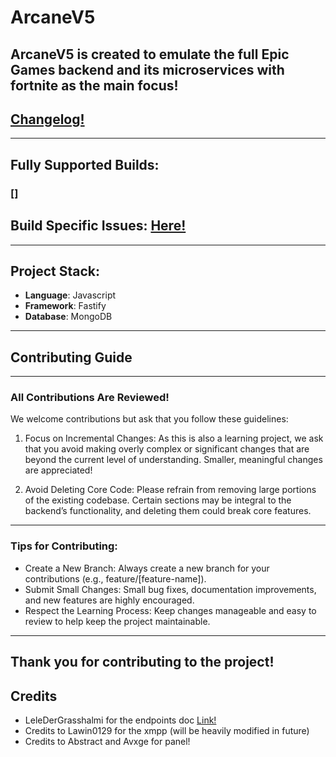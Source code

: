 # ArcaneV5
ArcaneV5 is created to emulate the full Epic Games backend and its microservices with fortnite as the main focus!
---
## [Changelog!](https://github.com/endlessalpacaYT/Arcane-Backend-V5/blob/main/changelog.md)
---
## Fully Supported Builds:
### []
## Build Specific Issues: [Here!](https://github.com/endlessalpacaYT/Arcane-Backend-V5/blob/main/BuildSpecificIssues.md)
---
## Project Stack:
- **Language**: Javascript
- **Framework**: Fastify
- **Database**: MongoDB
---
## Contributing Guide
---
### All Contributions Are Reviewed!  
We welcome contributions but ask that you follow these guidelines:

1. Focus on Incremental Changes: As this is also a learning project, we ask that you avoid making overly complex or significant changes that are beyond the current level of understanding. Smaller, meaningful changes are appreciated!

2. Avoid Deleting Core Code: Please refrain from removing large portions of the existing codebase. Certain sections may be integral to the backend’s functionality, and deleting them could break core features.
---
### Tips for Contributing:  
- Create a New Branch: Always create a new branch for your contributions (e.g., feature/[feature-name]).  
- Submit Small Changes: Small bug fixes, documentation improvements, and new features are highly encouraged.  
- Respect the Learning Process: Keep changes manageable and easy to review to help keep the project maintainable.
---
Thank you for contributing to the project!
---
## Credits
- LeleDerGrasshalmi for the endpoints doc [Link!](https://github.com/LeleDerGrasshalmi/FortniteEndpointsDocumentation)
- Credits to Lawin0129 for the xmpp (will be heavily modified in future)
- Credits to Abstract and Avxge for panel!